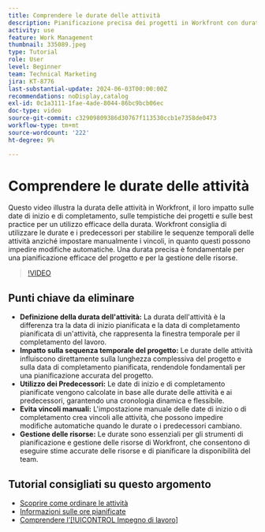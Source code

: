 ```yaml
---
title: Comprendere le durate delle attività
description: Pianificazione precisa dei progetti in Workfront con durate delle attività che influenzano le tempistiche, utilizzo dei predecessori per garantire flessibilità, evitando vincoli manuali e ottimizzando la gestione e la pianificazione delle risorse.
activity: use
feature: Work Management
thumbnail: 335089.jpeg
type: Tutorial
role: User
level: Beginner
team: Technical Marketing
jira: KT-8776
last-substantial-update: 2024-06-03T00:00:00Z
recommendations: noDisplay,catalog
exl-id: 0c1a3111-1fae-4ade-8044-86bc9bcb06ec
doc-type: video
source-git-commit: c32909809386d30767f113530ccb1e7358de0473
workflow-type: tm+mt
source-wordcount: '222'
ht-degree: 9%

---
```


# Comprendere le durate delle attività

Questo video illustra la durata delle attività in Workfront, il loro impatto sulle date di inizio e di completamento, sulle tempistiche dei progetti e sulle best practice per un utilizzo efficace della durata.
Workfront consiglia di utilizzare le durate e i predecessori per stabilire le sequenze temporali delle attività anziché impostare manualmente i vincoli, in quanto questi possono impedire modifiche automatiche.
&#x200B;Una durata precisa è fondamentale per una pianificazione efficace del progetto e per la gestione delle risorse.


>[!VIDEO](https://video.tv.adobe.com/v/335089/?quality=12&learn=on&enablevpops)

## Punti chiave da eliminare

* **Definizione della durata dell&#39;attività:** La durata dell&#39;attività è la differenza tra la data di inizio pianificata e la data di completamento pianificata di un&#39;attività, che rappresenta la finestra temporale per il completamento del lavoro. &#x200B;
* **Impatto sulla sequenza temporale del progetto:** Le durate delle attività influiscono direttamente sulla lunghezza complessiva del progetto e sulla data di completamento pianificata, rendendole fondamentali per una pianificazione accurata del progetto. &#x200B;
* **Utilizzo dei Predecessori:** Le date di inizio e di completamento pianificate vengono calcolate in base alle durate delle attività e ai predecessori, garantendo una cronologia dinamica e flessibile. &#x200B;
* **Evita vincoli manuali:** L&#39;impostazione manuale delle date di inizio o di completamento crea vincoli alle attività, che possono impedire modifiche automatiche quando le durate o i predecessori cambiano. &#x200B;
* **Gestione delle risorse:** Le durate sono essenziali per gli strumenti di pianificazione e gestione delle risorse di Workfront, che consentono di eseguire stime accurate delle risorse e di pianificare la disponibilità del team. &#x200B;


## Tutorial consigliati su questo argomento

* [Scoprire come ordinare le attività](/help/manage-work/tasks/learn-to-sequence-tasks.md)
* [Informazioni sulle ore pianificate](/help/manage-work/tasks/understand-planned-hours.md)
* [Comprendere l’[!UICONTROL Impegno di lavoro]](/help/manage-work/tasks/understand-work-effort.md)

